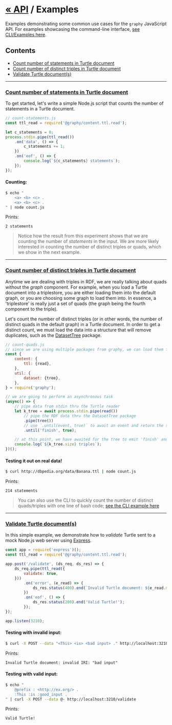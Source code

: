 

# [« API](api) / Examples

Examples demonstrating some common use cases for the `graphy` JavaScript API. For examples showcasing the command-line interface, [see CLI/Examples here](cli.examples).

## Contents
 - [Count number of statements in Turtle document](#count-statements-turtle)
 - [Count number of distinct triples in Turtle document](#count-triples-turtle)
 - [Validate Turtle document(s)](#validate-turtle)


----

<a name="count-statements-turtle" />

### [Count number of statements in Turtle document](#count-statements-turtle)
To get started, let's write a simple Node.js script that counts the number of statements in a Turtle document.

```js
// count-statements.js
const ttl_read = require('@graphy/content.ttl.read');

let c_statements = 0;
process.stdin.pipe(ttl_read())
    .on('data', () => {
        c_statements += 1;
    })
    .on('eof', () => {
        console.log(`${c_statements} statements`);
    });
});
```

#### Counting:
```bash
$ echo "
    <a> <b> <c> .
    <a> <b> <c> .
" | node count.js
```

Prints:
```
2 statements
```

> Notice how the result from this experiment shows that we are counting the number of _statements_ in the input. We are more likely interested in counting the number of distinct triples or quads, which we show in the next example.

----

<a name="count-triples-turtle" />

### [Count number of distinct triples in Turtle document](#count-triples-turtle)
Anytime we are dealing with triples in RDF, we are really talking about quads without the _graph_ component. For example, when you load a Turtle document into a triplestore, you are either loading them into the default graph, or you are choosing some graph to load them into. In essence, a 'triplestore' is really just a set of quads (the graph being the fourth component to the triple).

Let's count the number of distinct triples (or in other words, the number of distinct quads in the default graph) in a Turtle document. In order to get a distinct count, we must load the data into a structure that will remove duplicates, such as the [DatasetTree](util.dataset.tree) package.

```js
// count-quads.js
// since we are using multiple packages from graphy, we can load them from the super module
const {
    content: {
        ttl: {read},
    },
    util: {
        dataset: {tree},
    },
} = require('graphy');

// we are going to perform an asynchronous task
(async() => {
    // pipe data from stdin thru the Turtle reader
    let k_tree = await process.stdin.pipe(read())
        // pipe the RDF data thru the DatasetTree package
        .pipe(tree())
        // use `.until(event, true)` to await an event and return the stream
        .until('finish', true);

    // at this point, we have awaited for the tree to emit 'finish' and have loaded all quads
    console.log(`${k_tree.size} triples`);
})();
```

#### Testing it out on real data!
```bash
$ curl http://dbpedia.org/data/Banana.ttl | node count.js
```

Prints:
```
214 statements
```

> You can also use the CLI to quickly count the number of distinct quads/triples with one line of bash code; [see the CLI example here](cli.examples#count-triples-turtle)

----

<a name="validate-turtle" />

### [Validate Turtle document(s)](#validate-turtle)
In this simple example, we demonstrate how to _validate_ Turtle sent to a mock Node.js web server using [Express](https://expressjs.com/).

```js
const app = require('express')();
const ttl_read = require('@graphy/content.ttl.read');

app.post('/validate', (ds_req, ds_res) => {
    ds_req.pipe(ttl_read({
        validate: true,
    }))
        .on('error', (e_read) => {
            ds_res.status(400).end(`Invalid Turtle document: ${e_read.message}`);
        })
        .on('eof', () => {
            ds_res.status(200).end('Valid Turtle!');
        });
});

app.listen(3210);
```

#### Testing with invalid input:
```bash
$ curl -X POST --data "<This> <is> <bad input> ." http://localhost:3210/validate
```

Prints:
```
Invalid Turtle document: invalid IRI: "bad input"
```

#### Testing with valid input:
```bash
$ echo "
    @prefix : <http://ex.org/> .
    :This :is :good_input .
" | curl -X POST --data @- http://localhost:3210/validate
```

Prints:
```
Valid Turtle!
```

